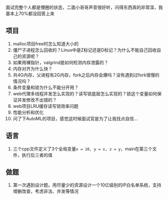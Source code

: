 面试完整个人都是懵圈的状态，二面小哥哥声音很好听，问得东西真的非常深，我基本上70%都没回答上来

## 项目
1. malloc项目free时怎么知道大小的
2. 僵尸子进程怎么回收的？Linux中是Z标记还是D标记？为什么不能自己回收自己的资源呢？
3. 如果用裸指针，valgrind是如何检测内存泄露的？
4. 内存对齐为什么快？
5. 共4G内存，父进程有2G内存，fork之后内存会爆吗？没有遇到过fork很慢的情况吗？
6. 条件变量和锁为什么不能分开用？
7. web代理多线程并发怎么实现的？读写锁底层怎么实现的？锁这个变量如何保证并发修改不出错的？
8. web项目LRU缓存读写锁效率问题
9. 性能分析和优化
10. 问了下AutoML的项目，感觉这时候面试官是为了让我找点自信...

## 语言
1. 三个cpp文件定义了3个全局变量`x = 10, y = x, z = y`，main在第三个文件，执行后三者的值

## 做题
1. 第一次遇到设计题。用尽量少的资源设计一个10亿级别的IP白名单系统，支持增删改查，考虑非法、并发等情况
